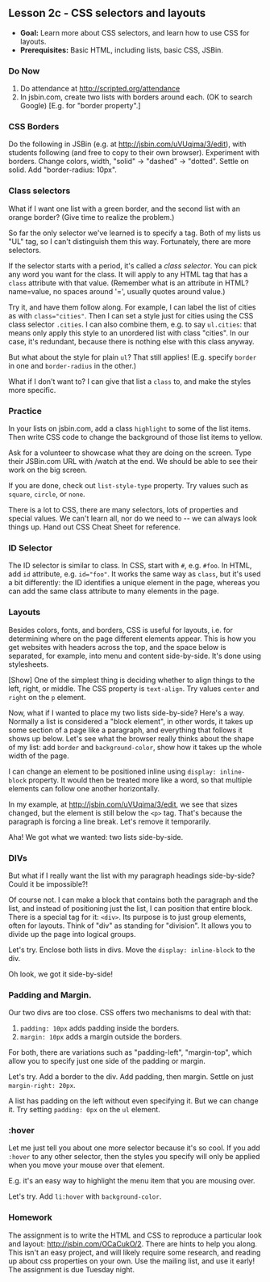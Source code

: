 Lesson 2c - CSS selectors and layouts
-------------------------------------

- **Goal:** Learn more about CSS selectors, and learn how to use CSS for layouts.
- **Prerequisites:** Basic HTML, including lists, basic CSS, JSBin.

### Do Now
1. Do attendance at http://scripted.org/attendance
2. In jsbin.com, create two lists with borders around each. (OK to search Google) [E.g. for "border property".]

### CSS Borders

Do the following in JSBin (e.g. at http://jsbin.com/uVUqima/3/edit), with students following (and free to copy to their own browser). Experiment with borders. Change colors, width, "solid" -> "dashed" -> "dotted". Settle on solid. Add "border-radius: 10px".

### Class selectors

What if I want one list with a green border, and the second list with an orange border? (Give time to realize the problem.)

So far the only selector we've learned is to specify a tag. Both of my lists us "UL" tag, so I can't distinguish them this way. Fortunately, there are more selectors.

If the selector starts with a period, it's called a _class selector_. You can pick any word you want for the class. It will apply to any HTML tag that has a `class` attribute with that value. (Remember what is an attribute in HTML? name=value, no spaces around '=', usually quotes around value.)

Try it, and have them follow along. For example, I can label the list of cities as with `class="cities"`. Then I can set a style just for cities using the CSS class selector `.cities`. I can also combine them, e.g. to say `ul.cities`: that means only apply this style to an unordered list with class "cities". In our case, it's redundant, because there is nothing else with this class anyway.

But what about the style for plain `ul`? That still applies! (E.g. specify `border` in one and `border-radius` in the other.)

What if I don't want to? I can give that list a `class` to, and make the styles more specific.



### Practice

In your lists on jsbin.com, add a class `highlight` to some of the list items. Then write CSS code to change the background of those list items to yellow.

Ask for a volunteer to showcase what they are doing on the screen. Type their JSBin.com URL with /watch at the end. We should be able to see their work on the big screen.

If you are done, check out `list-style-type` property. Try values such as `square`, `circle`, or `none`.

There is a lot to CSS, there are many selectors, lots of properties and special values. We can't learn all, nor do we need to -- we can always look things up. Hand out CSS Cheat Sheet for reference.

### ID Selector

The ID selector is similar to class. In CSS, start with `#`, e.g. `#foo`. In HTML, add `id` attribute, e.g. `id="foo"`. It works the same way as `class`, but it's used a bit differently: the ID identifies a unique element in the page, whereas you can add the same class attribute to many elements in the page.

### Layouts

Besides colors, fonts, and borders, CSS is useful for layouts, i.e. for determining where on the page different elements appear. This is how you get websites with headers across the top, and the space below is separated, for example, into menu and content side-by-side. It's done using stylesheets.

[Show] One of the simplest thing is deciding whether to align things to the left, right, or middle. The CSS property is `text-align`. Try values `center` and `right` on the `p` element.

Now, what if I wanted to place my two lists side-by-side? Here's a way. Normally a list is considered a "block element", in other words, it takes up some section of a page like a paragraph, and everything that follows it shows up below. Let's see what the browser really thinks about the shape of my list: add `border` and `background-color`, show how it takes up the whole width of the page.

I can change an element to be positioned inline using `display: inline-block` property. It would then be treated more like a word, so that multiple elements can follow one another horizontally.

In my example, at http://jsbin.com/uVUqima/3/edit, we see that sizes changed, but the element is still below the `<p>` tag. That's because the paragraph is forcing a line break. Let's remove it temporarily.

Aha! We got what we wanted: two lists side-by-side.

### DIVs

But what if I really want the list with my paragraph headings side-by-side? Could it be impossible?!

Of course not. I can make a block that contains both the paragraph and the list, and instead of positioning just the list, I can position that entire block. There is a special tag for it: `<div>`. Its purpose is to just group elements, often for layouts. Think of "div" as standing for "division". It allows you to divide up the page into logical groups.

Let's try. Enclose both lists in divs. Move the `display: inline-block` to the div.

Oh look, we got it side-by-side!


### Padding and Margin.

Our two divs are too close. CSS offers two mechanisms to deal with that:

1. `padding: 10px` adds padding inside the borders.
2. `margin: 10px` adds a margin outside the borders.

For both, there are variations such as "padding-left", "margin-top", which allow you to specify just one side of the padding or margin.

Let's try. Add a border to the div. Add padding, then margin. Settle on just `margin-right: 20px`.

A list has padding on the left without even specifying it. But we can change it. Try setting `padding: 0px` on the `ul` element.

### :hover

Let me just tell you about one more selector because it's so cool. If you add `:hover` to any other selector, then the styles you specify will only be applied when you move your mouse over that element.

E.g. it's an easy way to highlight the menu item that you are mousing over.

Let's try. Add `li:hover` with `background-color`.

### Homework

The assignment is to write the HTML and CSS to reproduce a particular look and layout: http://jsbin.com/OCaCukO/2.
There are hints to help you along. This isn't an easy project, and will likely require some research, and reading
up about css properties on your own. Use the mailing list, and use it early! The assignment is due Tuesday night.


